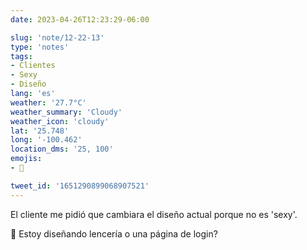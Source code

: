 ```yaml
---
date: 2023-04-26T12:23:29-06:00

slug: 'note/12-22-13'
type: 'notes'
tags:
- Clientes
- Sexy
- Diseño
lang: 'es'
weather: '27.7°C'
weather_summary: 'Cloudy'
weather_icon: 'cloudy'
lat: '25.748'
long: '-100.462'
location_dms: '25, 100'
emojis:
- 👀

tweet_id: '1651290899068907521'
---
```

El cliente me pidió que cambiara el diseño actual porque no es 'sexy'.

👀 Estoy diseñando lencería o una página de login?